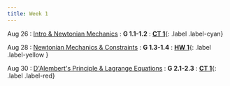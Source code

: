 ```yaml
---
title: Week 1
---
```


Aug 26
: [Intro & Newtonian Mechanics](#)
  : **G 1.1-1.2**
: [**CT 1**](){: .label .label-cyan}


Aug 28
: [Newtonian Mechanics & Constraints](#)
  : **G 1.3-1.4**
: [**HW 1**](testing){: .label .label-yellow }[](#)

Aug 30
: [D'Alembert's Principle & Lagrange Equations](#)
  : **G 2.1-2.3**
: [**CT 1**](){: .label .label-red}[](#)